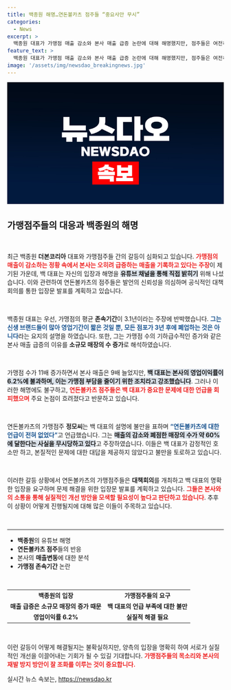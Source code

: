 ```yaml
---
title: 백종원 해명…연돈볼카츠 점주들 “중요사안 무시”
categories:
  - News
excerpt: >
  백종원 대표가 가맹점 매출 감소와 본사 매출 급증 논란에 대해 해명했지만, 점주들은 여전히 불만을 표출하며 대책회의를 예고했다. 연돈볼카츠 점주들은 논점을 흐리고 있다며 백 대표의 진솔한 해명을 요구하고 있다. 클릭해 진실을 확인해보세요!
feature_text: >
  백종원 대표가 가맹점 매출 감소와 본사 매출 급증 논란에 대해 해명했지만, 점주들은 여전히 불만을 표출하며 대책회의를 예고했다. 연돈볼카츠 점주들은 논점을 흐리고 있다며 백 대표의 진솔한 해명을 요구하고 있다. 클릭해 진실을 확인해보세요!
image: '/assets/img/newsdao_breakingnews.jpg'
---
```


<p><img src="/assets/img/newsdao_breakingnews.jpg" alt="ranknews 속보" /></p>

<h2 data-ke-size="size26">가맹점주들의 대응과 백종원의 해명</h2>

<p data-ke-size="size16">&nbsp;</p>

<p data-ke-size="size16">최근 백종원 <b>더본코리아</b> 대표와 가맹점주들 간의 갈등이 심화되고 있습니다. <b><span style="color: #ee2323;">가맹점의 매출이 감소하는 정황 속에서 본사는 오히려 급증하는 매출을 기록하고 있다는 주장</span></b>이 제기된 가운데, 백 대표는 자신의 입장과 해명을 <b><span style="background-color: #21538527;">유튜브 채널을 통해 직접 밝히기</span></b> 위해 나섰습니다. 이와 관련하여 연돈볼카츠의 점주들은 발언의 신뢰성을 의심하며 공식적인 대책회의를 통한 입장문 발표를 계획하고 있습니다.</p>

<p data-ke-size="size16">&nbsp;</p>

<p>백종원 대표는 우선, 가맹점의 평균 <b>존속기간</b>이 3.1년이라는 주장에 반박했습니다. <b><span style="color: #1a5490;">그는 신생 브랜드들이 많아 영업기간이 짧은 것일 뿐, 모든 점포가 3년 후에 폐업하는 것은 아니다</span></b>라는 요지의 설명을 하였습니다. 또한, 그는 가맹점 수의 기하급수적인 증가와 같은 본사 매출 급증의 이유를 <b>소규모 매장의 수 증가</b>로 해석하였습니다.</p></p>

<p data-ke-size="size16">&nbsp;</p>

<p>가맹점 수가 11배 증가하면서 본사 매출은 9배 늘었지만, <b><span style="background-color: #21538527;">백 대표는 본사의 영업이익률이 6.2%에 불과하며, 이는 가맹점 부담을 줄이기 위한 조치라고 강조했습니다</span></b>. 그러나 이러한 해명에도 불구하고, <b><span style="color: #ee2323;">연돈볼카츠 점주들은 백 대표가 중요한 문제에 대한 언급을 회피했으며</span></b> 주요 논점이 흐려졌다고 반문하고 있습니다.</p></p>

<p data-ke-size="size16">&nbsp;</p>

<p>연돈볼카츠의 가맹점주 <b>정모씨</b>는 백 대표의 설명에 불만을 표하며 <b><span style="color: #1a5490;">“연돈볼카츠에 대한 언급이 전혀 없었다”</span></b>고 언급했습니다. 그는 <b><span style="background-color: #21538527;">매출의 감소와 폐점한 매장의 수가 약 60%에 달한다는 사실을 무시당하고 있다</span></b>고 주장하였습니다. 이들은 백 대표가 감정적인 호소만 하고, 본질적인 문제에 대한 대답을 제공하지 않았다고 불만을 토로하고 있습니다.</p></p>

<p data-ke-size="size16">&nbsp;</p>

<p>이러한 갈등 상황에서 연돈볼카츠의 가맹점주들은 <b>대책회의</b>를 개최하고 백 대표의 명확한 입장을 요구하며 문제 해결을 위한 입장문 발표를 계획하고 있습니다. <b><span style="color: #ee2323;">그들은 본사와의 소통을 통해 실질적인 개선 방안을 모색할 필요성이 높다고 판단하고 있습니다</span></b>. 추후 이 상황이 어떻게 진행될지에 대해 많은 이들이 주목하고 있습니다.</p></p>

<p data-ke-size="size16">&nbsp;</p>

<hr>

<ul>
    <li><b>백종원</b>의 유튜브 해명</li>
    <li><b>연돈볼카츠 점주</b>들의 반응</li>
    <li>본사의 <b>매출변동</b>에 대한 분석</li>
    <li><b>가맹점 존속기간</b> 논란</li>
</ul>

<p data-ke-size="size16">&nbsp;</p>

<table style="width: 100%;">
    <tbody>
        <tr>
            <td style="text-align: center; height: 17px;"><b>백종원의 입장</b></td>
            <td style="text-align: center; height: 17px;"><b>가맹점주들의 요구</b></td>
        </tr>
        <tr>
            <td style="text-align: center; height: 17px;"><b>매출 급증은 소규모 매장의 증가 때문</b></td>
            <td style="text-align: center; height: 17px;"><b>백 대표의 언급 부족에 대한 불만</b></td>
        </tr>
        <tr>
            <td style="text-align: center; height: 17px;"><b>영업이익률 6.2%</b></td>
            <td style="text-align: center; height: 17px;"><b>실질적 해결 필요</b></td>
        </tr>
    </tbody>
</table>

<p data-ke-size="size16">&nbsp;</p>

<p data-ke-size="size16">이런 갈등이 어떻게 해결될지는 불확실하지만, 양측의 입장을 명확히 하여 서로가 실질적인 개선을 이끌어내는 기회가 될 수 있길 기대합니다. <b><span style="color: #ee2323;">가맹점주들의 목소리와 본사의 재발 방지 방안이 잘 조화를 이루는 것이 중요합니다.</span></b></p>
실시간 뉴스 속보는, <a href="https://newsdao.kr" rel="dofollow">https://newsdao.kr</a>


